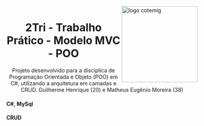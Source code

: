 
<img align="right" alt="logo cotemig" width= "200px" src="https://www.assespro-mg.org.br/wp-content/uploads/2018/05/Cotemig-Associados.png" />

<h1 align="center">2Tri - Trabalho Prático - Modelo MVC - POO</h1> 
<p align="center">Projeto desenvolvido para a disciplica de Programação Orientada e Objeto (POO) em C#, utilizando a arquitetura em camadas e CRUD. Guilherme Henrique (20) e Matheus Eugênio Moreira (38)</p>
<h4 align="left">C#, MySql</h4> 
<h4 align="left">CRUD</h4> 

